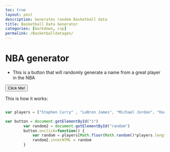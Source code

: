 ```yaml
---
toc: true
layout: post
description: Generates random Basketball data
title: Basketball Data Generator
categories: [markdown, csp]
permalink: /Basketballdatagen/
---
```

# NBA generator
- This is a button that will randomly generate a name from a great player in the NBA

<button id="1">Click Me!</button>
<p id="random"></p>

<script> 
var players = ["Stephen Curry" , "LeBron James", "Michael Jordan", "Kareem Abdul-Jabbar", "Kobe Bryant", "Shaquille ONeal", "Larry Bird", "Wilt Chamberlain", "Magic Johnson"]

var button = document.getElementById("1")
        var random2 = document.getElementById("random")
        button.onclick=function() {
            var random = players[Math.floor(Math.random()*players.length)];
            random2.innerHTML = random
        }
</script>

This is how it works:

```javascript

var players = ["Stephen Curry" , "LeBron James", "Michael Jordan", "Kareem Abdul-Jabbar", "Kobe Bryant", "Shaquille ONeal", "Larry Bird", "Wilt Chamberlain", "Magic Johnson"]

var button = document.getElementById("1")
        var random2 = document.getElementById("random")
        button.onclick=function() {
            var random = players[Math.floor(Math.random()*players.length)];
            random2.innerHTML = random
        }
```